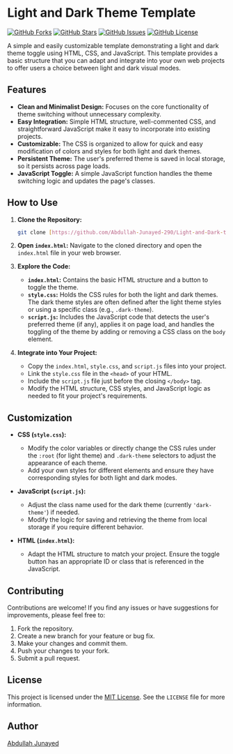 # Light and Dark Theme Template

[![GitHub Forks](https://img.shields.io/github/forks/Abdullah-Junayed-290/Light-and-Dark-theme-template?style=social)](https://github.com/Abdullah-Junayed-290/Light-and-Dark-theme-template/network)
[![GitHub Stars](https://img.shields.io/github/stars/Abdullah-Junayed-290/Light-and-Dark-theme-template?style=social)](https://github.com/Abdullah-Junayed-290/Light-and-Dark-theme-template/stargazers)
[![GitHub Issues](https://img.shields.io/github/issues/Abdullah-Junayed-290/Light-and-Dark-theme-template)](https://github.com/Abdullah-Junayed-290/Light-and-Dark-theme-template/issues)
[![GitHub License](https://img.shields.io/github/license/Abdullah-Junayed-290/Light-and-Dark-theme-template)](https://github.com/Abdullah-Junayed-290/Light-and-Dark-theme-template/blob/main/LICENSE)

A simple and easily customizable template demonstrating a light and dark theme toggle using HTML, CSS, and JavaScript. This template provides a basic structure that you can adapt and integrate into your own web projects to offer users a choice between light and dark visual modes.

## Features

* **Clean and Minimalist Design:** Focuses on the core functionality of theme switching without unnecessary complexity.
* **Easy Integration:** Simple HTML structure, well-commented CSS, and straightforward JavaScript make it easy to incorporate into existing projects.
* **Customizable:** The CSS is organized to allow for quick and easy modification of colors and styles for both light and dark themes.
* **Persistent Theme:** The user's preferred theme is saved in local storage, so it persists across page loads.
* **JavaScript Toggle:** A simple JavaScript function handles the theme switching logic and updates the page's classes.

## How to Use

1.  **Clone the Repository:**
    ```bash
    git clone [https://github.com/Abdullah-Junayed-290/Light-and-Dark-theme-template.git](https://github.com/Abdullah-Junayed-290/Light-and-Dark-theme-template.git)
    ```

2.  **Open `index.html`:** Navigate to the cloned directory and open the `index.html` file in your web browser.

3.  **Explore the Code:**
    * **`index.html`:** Contains the basic HTML structure and a button to toggle the theme.
    * **`style.css`:** Holds the CSS rules for both the light and dark themes. The dark theme styles are often defined after the light theme styles or using a specific class (e.g., `.dark-theme`).
    * **`script.js`:** Includes the JavaScript code that detects the user's preferred theme (if any), applies it on page load, and handles the toggling of the theme by adding or removing a CSS class on the `body` element.

4.  **Integrate into Your Project:**
    * Copy the `index.html`, `style.css`, and `script.js` files into your project.
    * Link the `style.css` file in the `<head>` of your HTML.
    * Include the `script.js` file just before the closing `</body>` tag.
    * Modify the HTML structure, CSS styles, and JavaScript logic as needed to fit your project's requirements.

## Customization

* **CSS (`style.css`):**
    * Modify the color variables or directly change the CSS rules under the `:root` (for light theme) and `.dark-theme` selectors to adjust the appearance of each theme.
    * Add your own styles for different elements and ensure they have corresponding styles for both light and dark modes.

* **JavaScript (`script.js`):**
    * Adjust the class name used for the dark theme (currently `'dark-theme'`) if needed.
    * Modify the logic for saving and retrieving the theme from local storage if you require different behavior.

* **HTML (`index.html`):**
    * Adapt the HTML structure to match your project. Ensure the toggle button has an appropriate ID or class that is referenced in the JavaScript.

## Contributing

Contributions are welcome! If you find any issues or have suggestions for improvements, please feel free to:

1.  Fork the repository.
2.  Create a new branch for your feature or bug fix.
3.  Make your changes and commit them.
4.  Push your changes to your fork.
5.  Submit a pull request.

## License

This project is licensed under the [MIT License](LICENSE). See the `LICENSE` file for more information.

## Author

[Abdullah Junayed](https://github.com/Abdullah-Junayed-290)
